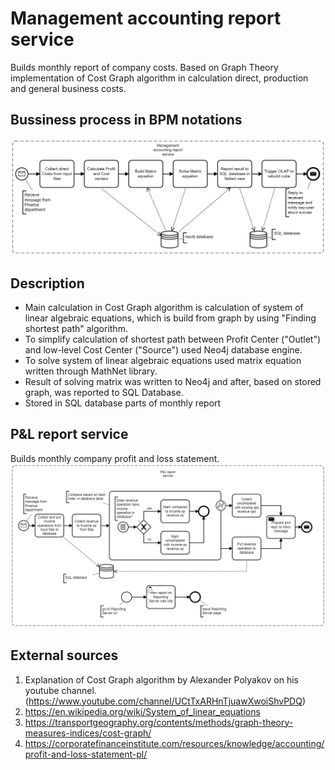 # Management accounting report service
Builds monthly report of company costs.
Based on Graph Theory implementation of Cost Graph algorithm in calculation direct, production and general business costs.
## Bussiness process in BPM notations
![image](https://github.com/danmaxdanilov/bi_finance/blob/main/bi_finance.png)
## Description
* Main calculation in Cost Graph algorithm is calculation of system of linear algebraic equations, which is build from graph by using "Finding shortest path" algorithm.
* To simplify calculation of shortest path between Profit Center ("Outlet") and low-level Cost Center ("Source") used Neo4j database engine.
* To solve system of linear algebraic equations used matrix equation written through MathNet library. 
* Result of solving matrix was written to Neo4j and after, based on stored graph, was reported to SQL Database.
* Stored in SQL database parts of monthly report
## P&L report service
Builds monthly company profit and loss statement.
![image](https://github.com/danmaxdanilov/bi_finance/blob/main/P%26L/p_and_l_report.png)
## External sources
1. Explanation of Cost Graph algorithm by Alexander Polyakov on his youtube channel. (https://www.youtube.com/channel/UCtTxARHnTjuawXwoiShvPDQ)
1. https://en.wikipedia.org/wiki/System_of_linear_equations
1. https://transportgeography.org/contents/methods/graph-theory-measures-indices/cost-graph/
1. https://corporatefinanceinstitute.com/resources/knowledge/accounting/profit-and-loss-statement-pl/

